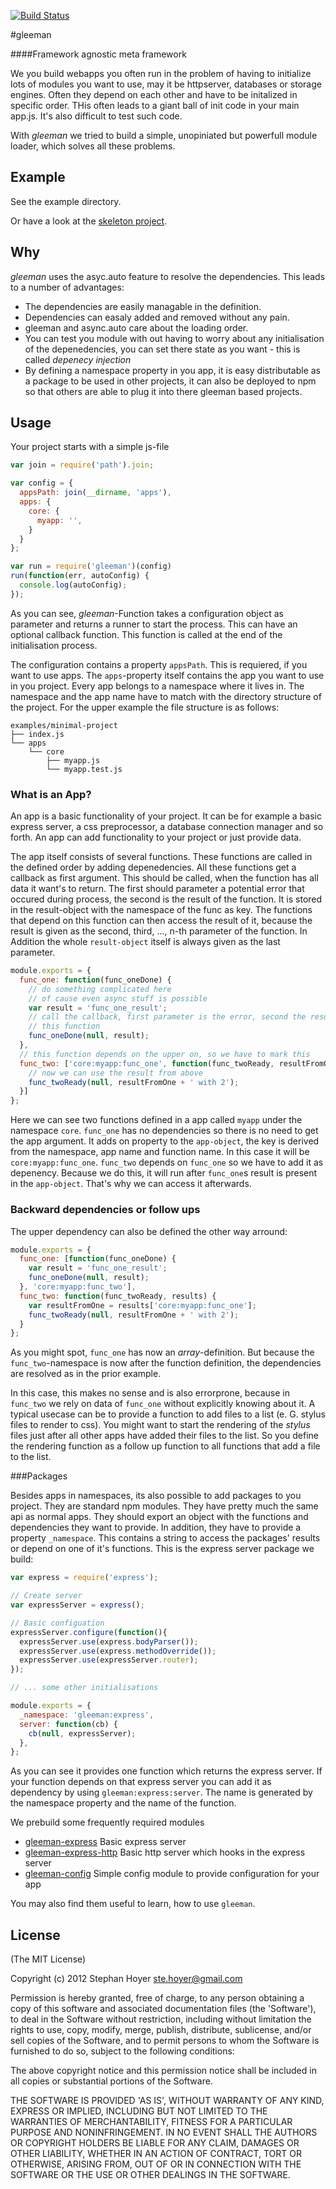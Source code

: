 [![Build Status](https://travis-ci.org/gleeman/gleeman.png?branch=master)](https://travis-ci.org/gleeman/gleeman)

#gleeman

####Framework agnostic meta framework

We you build webapps you often run in the problem of having to initialize lots
of modules you want to use, may it be httpserver, databases or storage
engines. Often they depend on each other and have to be initalized in specific
order. THis often leads to a giant ball of init code in your main app.js. It's
also difficult to test such code.

With _gleeman_ we tried to build a simple, unopiniated but powerfull module
loader, which solves all these problems.

## Example

See the example directory.

Or have a look at the [skeleton project](https://github.com/gleeman/skeleton).

## Why

_gleeman_ uses the asyc.auto feature to resolve the dependencies. This leads
to a number of advantages:
* The dependencies are easily managable in the definition.
* Dependencies can easaly added and removed without any pain.
* gleeman and async.auto care about the loading order.
* You can test you module with out having to worry about any initialisation of
  the depenedencies, you can set there state as you want - this is called
  _depenecy injection_
* By defining a namespace property in you app, it is easy distributable as a
  package to be used in other projects, it can also be deployed to npm so that
  others are able to plug it into there gleeman based projects.

## Usage

Your project starts with a simple js-file

```javascript
var join = require('path').join;

var config = {
  appsPath: join(__dirname, 'apps'),
  apps: {
    core: {
      myapp: '',
    }
  }
};

var run = require('gleeman')(config)
run(function(err, autoConfig) {
  console.log(autoConfig);
});
```

As you can see, _gleeman_-Function takes a configuration object as parameter 
and returns a runner to start the process. This can have an optional callback 
function. This function is called at the end of the initialisation process.

The configuration contains a property `appsPath`. This is requiered, if you
want to use apps. The `apps`-property itself contains the app you want to use
in you project. Every app belongs to a namespace where it lives in. The
namespace and the app name have to match with the directory structure of the
project. For the upper example the file structure is as follows:

```
examples/minimal-project
├── index.js
└── apps
    └── core
        ├── myapp.js
        └── myapp.test.js
```

### What is an App?

An app is a basic functionality of your project. It can be for example a basic
express server, a css preprocessor, a database connection manager and so
forth. An app can add functionality to your project or just provide data.

The app itself consists of several functions. These functions are called in
the defined order by adding depenedencies. All these functions get a
callback as first argument. This should be called, when the function has all
data it want's to return. The first should parameter a potential error that
occured during process, the second is the result of the function. It is stored in the
result-object with the namespace of the func as key. The functions that depend
on this function can then access the result of it, because the result is given
as the second, third, ..., n-th parameter of the function. In Addition the
whole `result-object` itself is always given as the last parameter.

```javascript
module.exports = {
  func_one: function(func_oneDone) {
    // do something complicated here
    // of cause even async stuff is possible
    var result = 'func_one_result';
    // call the callback, first parameter is the error, second the result of
    // this function
    func_oneDone(null, result);
  },
  // this function depends on the upper on, so we have to mark this
  func_two: ['core:myapp:func_one', function(func_twoReady, resultFromOne) {
    // now we can use the result from above
    func_twoReady(null, resultFromOne + ' with 2');
  }]
};
```

Here we can see two functions defined in a app called `myapp` under the
namespace `core`. `func_one` has no dependencies so there is no need to get
the app argument. It adds on property to the `app-object`, the key is derived
from the namespace, app name and function name. In this case it will be
`core:myapp:func_one`. `func_two` depends on `func_one` so we have to add it
as depenency. Because we do this, it will run after `func_one`s result is
present in the `app-object`. That's why we can access it afterwards.

### Backward dependencies or follow ups

The upper dependency can also be defined the other way arround:

```javascript
module.exports = {
  func_one: [function(func_oneDone) {
    var result = 'func_one_result';
    func_oneDone(null, result);
  }, 'core:myapp:func_two'],
  func_two: function(func_twoReady, results) {
    var resultFromOne = results['core:myapp:func_one'];
    func_twoReady(null, resultFromOne + ' with 2');
  }
};
```

As you might spot, `func_one` has now an _array_-definition. But because the
`func_two`-namespace is now after the function definition, the dependencies
are resolved as in the prior example.

In this case, this makes no sense and is also errorprone, because in
`func_two` we rely on data of `func_one` without explicitly knowing about it.
A typical usecase can be to provide a function to add files to a list (e. G.
stylus files to render to css). You might want to start the rendering of the
_stylus_ files just after all other apps have added their files to the list.
So you define the rendering function as a follow up function to all functions
that add a file to the list.

###Packages

Besides apps in namespaces, its also possible to add packages to you project.
They are standard npm modules. They have pretty much the same api as normal
apps. They should export an object with the functions and dependencies they
want to provide. In addition, they have to provide a property `_namespace`.
This contains a string to access the packages' results or depend on one of
it's functions. This is the express server package we build:

```javascript
var express = require('express');

// Create server
var expressServer = express();

// Basic configuation
expressServer.configure(function(){
  expressServer.use(express.bodyParser());
  expressServer.use(express.methodOverride());
  expressServer.use(expressServer.router);
});

// ... some other initialisations

module.exports = {
  _namespace: 'gleeman:express',
  server: function(cb) {
    cb(null, expressServer);
  },
};
```

As you can see it provides one function which returns the express server. If
your function depends on that express server you can add it as dependency by
using `gleeman:express:server`. The name is generated by the namespace
property and the name of the function.

We prebuild some frequently required modules
* [gleeman-express](https://github.com/gleeman/gleeman-express) 
  Basic express server
* [gleeman-express-http](https://github.com/gleeman/gleeman-express-http) 
  Basic http server which hooks in the express server
* [gleeman-config](https://github.com/gleeman/gleeman-config) 
  Simple config module to provide configuration for your app

You may also find them useful to learn, how to use `gleeman`.

## License

(The MIT License)

Copyright (c) 2012 Stephan Hoyer <ste.hoyer@gmail.com>

Permission is hereby granted, free of charge, to any person obtaining a copy
of this software and associated documentation files (the 'Software'), to deal
in the Software without restriction, including without limitation the rights
to use, copy, modify, merge, publish, distribute, sublicense, and/or sell
copies of the Software, and to permit persons to whom the Software is
furnished to do so, subject to the following conditions:

The above copyright notice and this permission notice shall be included in all
copies or substantial portions of the Software.

THE SOFTWARE IS PROVIDED 'AS IS', WITHOUT WARRANTY OF ANY KIND, EXPRESS OR
IMPLIED, INCLUDING BUT NOT LIMITED TO THE WARRANTIES OF MERCHANTABILITY,
FITNESS FOR A PARTICULAR PURPOSE AND NONINFRINGEMENT. IN NO EVENT SHALL THE
AUTHORS OR COPYRIGHT HOLDERS BE LIABLE FOR ANY CLAIM, DAMAGES OR OTHER
LIABILITY, WHETHER IN AN ACTION OF CONTRACT, TORT OR OTHERWISE, ARISING FROM,
OUT OF OR IN CONNECTION WITH THE SOFTWARE OR THE USE OR OTHER DEALINGS IN THE
SOFTWARE.
